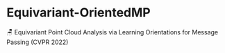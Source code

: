 # Equivariant-OrientedMP
:chair: Equivariant Point Cloud Analysis via Learning Orientations for Message Passing (CVPR 2022)
